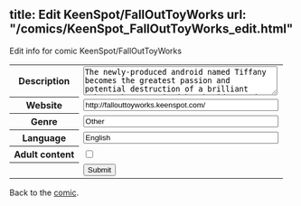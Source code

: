 title: Edit KeenSpot/FallOutToyWorks
url: "/comics/KeenSpot_FallOutToyWorks_edit.html"
---
Edit info for comic KeenSpot/FallOutToyWorks

<form name="comic" action="http://gaepostmail.appspot.com/comic/" method="post">
<table class="comicinfo">
<tr>
<th>Description</th><td><textarea name="description" cols="40" rows="3">The newly-produced android named Tiffany becomes the greatest passion and potential destruction of a brilliant robot-maker. Inspired by the ideas and lyrics of FALL OUT BOY.</textarea></td>
</tr>
<tr>
<th>Website</th><td><input type="text" name="url" value="http://fallouttoyworks.keenspot.com/" size="40"/></td>
</tr>
<tr>
<th>Genre</th><td><input type="text" name="genre" value="Other" size="40"/></td>
</tr>
<tr>
<th>Language</th><td><input type="text" name="language" value="English" size="40"/></td>
</tr>
<tr>
<th>Adult content</th><td><input type="checkbox" name="adult" value="adult" /></td>
</tr>
<tr>
<th></th><td>
<input type="hidden" name="comic" value="KeenSpot_FallOutToyWorks" />
<input type="submit" name="submit" value="Submit" />
</td>
</tr>
</table>
</form>

Back to the [comic](KeenSpot_FallOutToyWorks.html).
